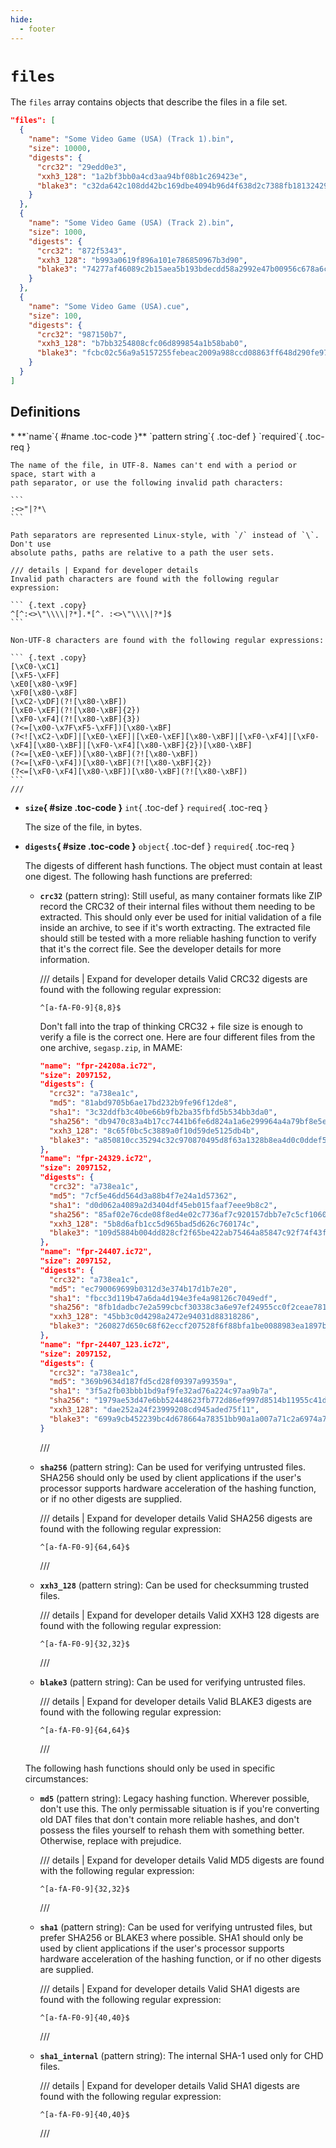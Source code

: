 ```yaml
---
hide:
  - footer
---
```


# `files`

The `files` array contains objects that describe the files in a file set.

``` {.json .copy}
"files": [
  {
    "name": "Some Video Game (USA) (Track 1).bin",
    "size": 10000,
    "digests": {
      "crc32": "29edd0e3",
      "xxh3_128": "1a2bf3bb0a4cd3aa94bf08b1c269423e",
      "blake3": "c32da642c108dd42bc169dbe4094b96d4f638d2c7388fb18132429347955c7ec"
    }
  },
  {
    "name": "Some Video Game (USA) (Track 2).bin",
    "size": 1000,
    "digests": {
      "crc32": "872f5343",
      "xxh3_128": "b993a0619f896a101e786850967b3d90",
      "blake3": "74277af46089c2b15aea5b193bdecdd58a2992e47b00956c678a6c070225cb18"
    }
  },
  {
    "name": "Some Video Game (USA).cue",
    "size": 100,
    "digests": {
      "crc32": "987150b7",
      "xxh3_128": "b7bb3254808cfc06d899854a1b58bab0",
      "blake3": "fcbc02c56a9a5157255febeac2009a988ccd08863ff648d290fe973dffe7f88c"
    }
  }
]
```

## Definitions

<div class="definition-list" markdown>
* **`name`{ #name .toc-code }** `pattern string`{ .toc-def } `required`{ .toc-req }

    The name of the file, in UTF-8. Names can't end with a period or space, start with a
    path separator, or use the following invalid path characters:

    ```
    :<>"|?*\
    ```

    Path separators are represented Linux-style, with `/` instead of `\`. Don't use
    absolute paths, paths are relative to a path the user sets.

    /// details | Expand for developer details
    Invalid path characters are found with the following regular expression:

    ``` {.text .copy}
    ^[^:<>\"\\\\|?*].*[^. :<>\"\\\\|?*]$
    ```

    Non-UTF-8 characters are found with the following regular expressions:

    ``` {.text .copy}
    [\xC0-\xC1]
    [\xF5-\xFF]
    \xE0[\x80-\x9F]
    \xF0[\x80-\x8F]
    [\xC2-\xDF](?![\x80-\xBF])
    [\xE0-\xEF](?![\x80-\xBF]{2})
    [\xF0-\xF4](?![\x80-\xBF]{3})
    (?<=[\x00-\x7F\xF5-\xFF])[\x80-\xBF]
    (?<![\xC2-\xDF]|[\xE0-\xEF]|[\xE0-\xEF][\x80-\xBF]|[\xF0-\xF4]|[\xF0-\xF4][\x80-\xBF]|[\xF0-\xF4][\x80-\xBF]{2})[\x80-\xBF]
    (?<=[\xE0-\xEF])[\x80-\xBF](?![\x80-\xBF])
    (?<=[\xF0-\xF4])[\x80-\xBF](?![\x80-\xBF]{2})
    (?<=[\xF0-\xF4][\x80-\xBF])[\x80-\xBF](?![\x80-\xBF])
    ```
    ///

* **`size`{ #size .toc-code }** `int`{ .toc-def } `required`{ .toc-req }

    The size of the file, in bytes.

* **`digests`{ #size .toc-code }** `object`{ .toc-def } `required`{ .toc-req }

    The digests of different hash functions. The object must contain at least one digest.
    The following hash functions are preferred:

    * **`crc32`** (pattern string): Still useful, as many container formats like ZIP
      record the CRC32 of their internal files without them needing to be extracted. This
      should only ever be used for initial validation of a file inside an archive, to see
      if it's worth extracting. The extracted file should still be tested with a more
      reliable hashing function to verify that it's the correct file. See the developer
      details for more information.

        /// details | Expand for developer details
        Valid CRC32 digests are found with the following regular expression:

        ```
        ^[a-fA-F0-9]{8,8}$
        ```

        Don't fall into the trap of thinking CRC32 + file size is enough to verify a file
        is the correct one. Here are four different files from the one archive,
        `segasp.zip`, in MAME:

        ```json hl_lines="2 4 12 14 22 24 32 34"
        "name": "fpr-24208a.ic72",
        "size": 2097152,
        "digests": {
          "crc32": "a738ea1c",
          "md5": "81abd9705b6ae17bd232b9fe96f12de8",
          "sha1": "3c32ddfb3c40be66b9fb2ba35fbfd5b534bb3da0",
          "sha256": "db9470c83a4b17cc7441b6fe6d824a1a6e299964a4a79bf8e5e6229fd542c120",
          "xxh3_128": "8c65f0bc5c3889a0f10d59de5125db4b",
          "blake3": "a850810cc35294c32c970870495d8f63a1328b8ea4d0c0ddef5c56daf76255c0"
        },
        "name": "fpr-24329.ic72",
        "size": 2097152,
        "digests": {
          "crc32": "a738ea1c",
          "md5": "7cf5e46dd564d3a88b4f7e24a1d57362",
          "sha1": "d0d062a4089a2d3404df45eb015faaf7eee9b8c2",
          "sha256": "85af02e76cde08f8ed4e02c7736af7c920157dbb7e7c5cf10606d457ae97b71c",
          "xxh3_128": "5b8d6afb1cc5d965bad5d626c760174c",
          "blake3": "109d5884b004dd828cf2f65be422ab75464a85847c92f74f43f3812e59fee340"
        },
        "name": "fpr-24407.ic72",
        "size": 2097152,
        "digests": {
          "crc32": "a738ea1c",
          "md5": "ec790069699b0312d3e374b17d1b7e20",
          "sha1": "fbcc3d119b47a6da4d194e3fe4a98126c7049edf",
          "sha256": "8fb1dadbc7e2a599cbcf30338c3a6e97ef24955cc0f2ceae781169ad8223cb59",
          "xxh3_128": "45bb3c0d4298a2472e94031d88318286",
          "blake3": "260827d650c68f62eccf207528f6f88bfa1be0088983ea1897bb3ac02c7883f0"
        },
        "name": "fpr-24407_123.ic72",
        "size": 2097152,
        "digests": {
          "crc32": "a738ea1c",
          "md5": "369b9634d187fd5cd28f09397a99359a",
          "sha1": "3f5a2fb03bbb1bd9af9fe32ad76a224c97aa9b7a",
          "sha256": "1979ae53d47e6bb52448623fb772d86ef997d8514b11955c41de6a09ee1913cb",
          "xxh3_128": "dae252a24f23999208cd945aded75f11",
          "blake3": "699a9cb452239bc4d678664a78351bb90a1a007a71c2a6974a77e09db2da5446"
        }
        ```
        ///

    * **`sha256`** (pattern string): Can be used for verifying untrusted files. SHA256
      should only be used by client applications if the user's processor supports hardware
      acceleration of the hashing function, or if no other digests are supplied.

        /// details | Expand for developer details
        Valid SHA256 digests are found with the following regular expression:

        ```
        ^[a-fA-F0-9]{64,64}$
        ```
        ///

    * **`xxh3_128`** (pattern string): Can be used for checksumming trusted files.

        /// details | Expand for developer details
        Valid XXH3 128 digests are found with the following regular expression:

        ```
        ^[a-fA-F0-9]{32,32}$
        ```
        ///

    * **`blake3`** (pattern string): Can be used for verifying untrusted files.

        /// details | Expand for developer details
        Valid BLAKE3 digests are found with the following regular expression:

        ```
        ^[a-fA-F0-9]{64,64}$
        ```
        ///

    The following hash functions should only be used in specific circumstances:

    * **`md5`** (pattern string): Legacy hashing function. Wherever possible, don't use
      this. The only permissable situation is if you're converting old DAT files that
      don't contain more reliable hashes, and don't possess the files yourself to rehash
      them with something better. Otherwise, replace with prejudice.

        /// details | Expand for developer details
        Valid MD5 digests are found with the following regular expression:

        ```
        ^[a-fA-F0-9]{32,32}$
        ```
        ///

    * **`sha1`** (pattern string): Can be used for verifying untrusted files, but prefer
      SHA256 or BLAKE3 where possible. SHA1 should only be used by client applications if
      the user's processor supports hardware acceleration of the hashing function, or if
      no other digests are supplied.

        /// details | Expand for developer details
        Valid SHA1 digests are found with the following regular expression:

        ```
        ^[a-fA-F0-9]{40,40}$
        ```
        ///

    * **`sha1_internal`** (pattern string): The internal SHA-1 used only for CHD files.

        /// details | Expand for developer details
        Valid SHA1 digests are found with the following regular expression:

        ```
        ^[a-fA-F0-9]{40,40}$
        ```
        ///

</div>
